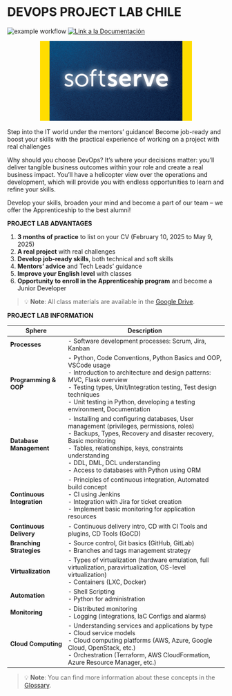 # DEVOPS PROJECT LAB CHILE

![example workflow](https://github.com/fralfaro/devops-softserve-chile/actions/workflows/documentation.yml/badge.svg)
<a href="https://fralfaro.github.io/devops-softserve-chile/"><img alt="Link a la Documentación" src="https://img.shields.io/badge/📖 docs-link-brightgreen"></a>

<div style="text-align: center;">
    <img src="images/logo.png" alt="Descripción de la imagen" style="max-width: 70%; height: auto;">
</div>


Step into the IT world under the mentors’ guidance! Become job-ready and boost your skills with the practical experience of working on a project with real challenges

Why should you choose DevOps? It’s where your decisions matter: you’ll deliver tangible business outcomes within your role and create a real business impact. You’ll have a helicopter view over the operations and development, which will provide you with endless opportunities to learn and refine your skills.

Develop your skills, broaden your mind and become a part of our team – we offer the Apprenticeship to the best alumni!

**PROJECT LAB ADVANTAGES**

1. **3 months of practice** to list on your CV  (February 10, 2025 to May 9, 2025)
2. **A real project** with real challenges  
3. **Develop job-ready skills**, both technical and soft skills  
4. **Mentors’ advice** and Tech Leads’ guidance  
5. **Improve your English level** with classes  
6. **Opportunity to enroll in the Apprenticeship program** and become a Junior Developer  


> 💡 **Note**: All class materials are available in the [Google Drive](https://drive.google.com/drive/folders/1hTqu5VdqxQ1GEwwS1kVKcIh-wacmfxY-?usp=drive_link).


**PROJECT LAB INFORMATION**


| Sphere              | Description |
|---------------------|-------------|
| **Processes**       | - Software development processes: Scrum, Jira, Kanban |
| **Programming & OOP** | - Python, Code Conventions, Python Basics and OOP, VSCode usage  <br> - Introduction to architecture and design patterns: MVC, Flask overview  <br> - Testing types, Unit/Integration testing, Test design techniques  <br> - Unit testing in Python, developing a testing environment, Documentation |
| **Database Management** | - Installing and configuring databases, User management (privileges, permissions, roles)  <br> - Backups, Types, Recovery and disaster recovery, Basic monitoring  <br> - Tables, relationships, keys, constraints understanding  <br> - DDL, DML, DCL understanding  <br> - Access to databases with Python using ORM |
| **Continuous Integration** | - Principles of continuous integration, Automated build concept  <br> - CI using Jenkins  <br> - Integration with Jira for ticket creation  <br> - Implement basic monitoring for application resources |
| **Continuous Delivery** | - Continuous delivery intro, CD with CI Tools and plugins, CD Tools (GoCD) |
| **Branching Strategies** | - Source control, Git basics (GitHub, GitLab)  <br> - Branches and tags management strategy |
| **Virtualization** | - Types of virtualization (hardware emulation, full virtualization, paravirtualization, OS-level virtualization)  <br> - Containers (LXC, Docker) |
| **Automation** | - Shell Scripting  <br> - Python for administration |
| **Monitoring** | - Distributed monitoring  <br> - Logging (integrations, IaC Configs and alarms) |
| **Cloud Computing** | - Understanding services and applications by type  <br> - Cloud service models  <br> - Cloud computing platforms (AWS, Azure, Google Cloud, OpenStack, etc.)  <br> - Orchestration (Terraform, AWS CloudFormation, Azure Resource Manager, etc.) |

> 💡 **Note**: You can find more information about these concepts in the [Glossary](glossary.md).